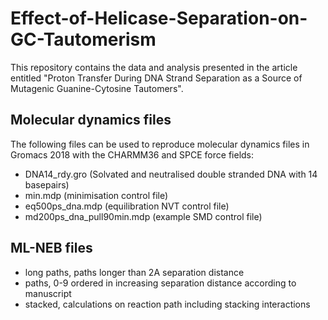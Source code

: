 # Effect-of-Helicase-Separation-on-GC-Tautomerism
This repository contains the data and analysis presented in the article entitled "Proton Transfer During DNA Strand Separation as a Source of Mutagenic Guanine-Cytosine Tautomers".

## Molecular dynamics files

The following files can be used to reproduce molecular dynamics files in Gromacs 2018 with the CHARMM36 and SPCE force fields:

- DNA14_rdy.gro (Solvated and neutralised double stranded DNA with 14 basepairs)
- min.mdp (minimisation control file)
- eq500ps_dna.mdp (equilibration NVT control file)
- md200ps_dna_pull90min.mdp (example SMD control file)

## ML-NEB files
- long paths, paths longer than 2A separation distance
- paths, 0-9 ordered in increasing separation distance according to manuscript
- stacked, calculations on reaction path including stacking interactions
